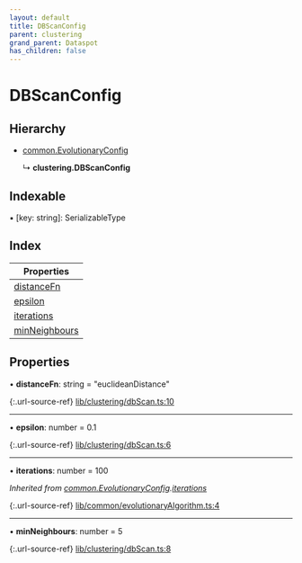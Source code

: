 ```yaml
---
layout: default
title: DBScanConfig
parent: clustering
grand_parent: Dataspot
has_children: false
---
```


# DBScanConfig

## Hierarchy

* [common.EvolutionaryConfig](common_evolutionaryconfig)

  ↳ **clustering.DBScanConfig**

## Indexable

▪ [key: string]: SerializableType

## Index

| Properties |
|-----------|
| [distanceFn](#distancefn) |
| [epsilon](#epsilon) |
| [iterations](#iterations) |
| [minNeighbours](#minneighbours) |

## Properties

•  **distanceFn**: string = "euclideanDistance"

{:.url-source-ref}
[lib/clustering/dbScan.ts:10](https://github.com/ascentcore/dataspot/blob/40beee3/lib/clustering/dbScan.ts#L10)

___

•  **epsilon**: number = 0.1

{:.url-source-ref}
[lib/clustering/dbScan.ts:6](https://github.com/ascentcore/dataspot/blob/40beee3/lib/clustering/dbScan.ts#L6)

___

•  **iterations**: number = 100

*Inherited from [common.EvolutionaryConfig](common_evolutionaryconfig).[iterations](common_evolutionaryconfig#iterations)*

{:.url-source-ref}
[lib/common/evolutionaryAlgorithm.ts:4](https://github.com/ascentcore/dataspot/blob/40beee3/lib/common/evolutionaryAlgorithm.ts#L4)

___

•  **minNeighbours**: number = 5

{:.url-source-ref}
[lib/clustering/dbScan.ts:8](https://github.com/ascentcore/dataspot/blob/40beee3/lib/clustering/dbScan.ts#L8)
